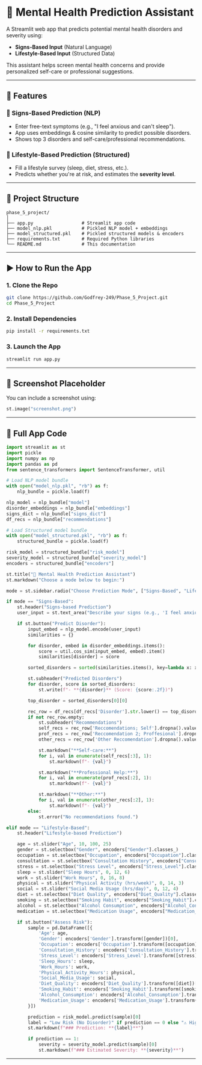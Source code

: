 # 🧠 Mental Health Prediction Assistant

A Streamlit web app that predicts potential mental health disorders and severity using:

- **Signs-Based Input** (Natural Language)
- **Lifestyle-Based Input** (Structured Data)

This assistant helps screen mental health concerns and provide personalized self-care or professional suggestions.

---

## 🚀 Features

### 🔹 Signs-Based Prediction (NLP)
- Enter free-text symptoms (e.g., "I feel anxious and can't sleep").
- App uses embeddings & cosine similarity to predict possible disorders.
- Shows top 3 disorders and self-care/professional recommendations.

### 🔹 Lifestyle-Based Prediction (Structured)
- Fill a lifestyle survey (sleep, diet, stress, etc.).
- Predicts whether you're at risk, and estimates the **severity level**.

---

## 📁 Project Structure

```
phase_5_project/
│
├── app.py                  # Streamlit app code
├── model_nlp.pkl           # Pickled NLP model + embeddings
├── model_structured.pkl    # Pickled structured models & encoders
├── requirements.txt        # Required Python libraries
└── README.md               # This documentation
```

---

## ▶️ How to Run the App

### 1. Clone the Repo

```bash
git clone https://github.com/Godfrey-249/Phase_5_Project.git
cd Phase_5_Project
```

### 2. Install Dependencies

```bash
pip install -r requirements.txt
```

### 3. Launch the App

```bash
streamlit run app.py
```

---

## 📸 Screenshot Placeholder

You can include a screenshot using:

```python
st.image("screenshot.png")
```

---

## 🧾 Full App Code

```python
import streamlit as st
import pickle
import numpy as np
import pandas as pd
from sentence_transformers import SentenceTransformer, util

# Load NLP model bundle
with open("model_nlp.pkl", "rb") as f:
    nlp_bundle = pickle.load(f)

nlp_model = nlp_bundle["model"]
disorder_embeddings = nlp_bundle["embeddings"]
signs_dict = nlp_bundle["signs_dict"]
df_recs = nlp_bundle["recommendations"]

# Load Structured model bundle
with open("model_structured.pkl", "rb") as f:
    structured_bundle = pickle.load(f)

risk_model = structured_bundle["risk_model"]
severity_model = structured_bundle["severity_model"]
encoders = structured_bundle["encoders"]

st.title("🧠 Mental Health Prediction Assistant")
st.markdown("Choose a mode below to begin:")

mode = st.sidebar.radio("Choose Prediction Mode", ["Signs-Based", "Lifestyle-Based"])

if mode == "Signs-Based":
    st.header("Signs-based Prediction")
    user_input = st.text_area("Describe your signs (e.g., 'I feel anxious and overwhelmed'):")

    if st.button("Predict Disorder"):
        input_embed = nlp_model.encode(user_input)
        similarities = {}

        for disorder, embed in disorder_embeddings.items():
            score = util.cos_sim(input_embed, embed).item()
            similarities[disorder] = score

        sorted_disorders = sorted(similarities.items(), key=lambda x: x[1], reverse=True)[:3]

        st.subheader("Predicted Disorders")
        for disorder, score in sorted_disorders:
            st.write(f"- **{disorder}** (Score: {score:.2f})")

        top_disorder = sorted_disorders[0][0]

        rec_row = df_recs[df_recs['Disorder'].str.lower() == top_disorder.lower()]
        if not rec_row.empty:
            st.subheader("Recommendations")
            self_recs = rec_row['Reccomendations; Self'].dropna().values
            prof_recs = rec_row['Reccomendation 2; Proffesional'].dropna().values
            other_recs = rec_row['Other Reccomendation'].dropna().values

            st.markdown("**Self-care:**")
            for i, val in enumerate(self_recs[:3], 1):
                st.markdown(f"- {val}")

            st.markdown("**Professional Help:**")
            for i, val in enumerate(prof_recs[:2], 1):
                st.markdown(f"- {val}")

            st.markdown("**Other:**")
            for i, val in enumerate(other_recs[:2], 1):
                st.markdown(f"- {val}")
        else:
            st.error("No recommendations found.")

elif mode == "Lifestyle-Based":
    st.header("Lifestyle-based Prediction")

    age = st.slider("Age", 10, 100, 25)
    gender = st.selectbox("Gender", encoders["Gender"].classes_)
    occupation = st.selectbox("Occupation", encoders["Occupation"].classes_)
    consultation = st.selectbox("Consultation History", encoders["Consultation_History"].classes_)
    stress = st.selectbox("Stress Level", encoders["Stress_Level"].classes_)
    sleep = st.slider("Sleep Hours", 0, 12, 6)
    work = st.slider("Work Hours", 0, 16, 8)
    physical = st.slider("Physical Activity (hrs/week)", 0, 14, 3)
    social = st.slider("Social Media Usage (hrs/day)", 0, 12, 4)
    diet = st.selectbox("Diet Quality", encoders["Diet_Quality"].classes_)
    smoking = st.selectbox("Smoking Habit", encoders["Smoking_Habit"].classes_)
    alcohol = st.selectbox("Alcohol Consumption", encoders["Alcohol_Consumption"].classes_)
    medication = st.selectbox("Medication Usage", encoders["Medication_Usage"].classes_)

    if st.button("Assess Risk"):
        sample = pd.DataFrame([{
            'Age': age,
            'Gender': encoders['Gender'].transform([gender])[0],
            'Occupation': encoders['Occupation'].transform([occupation])[0],
            'Consultation_History': encoders['Consultation_History'].transform([consultation])[0],
            'Stress_Level': encoders['Stress_Level'].transform([stress])[0],
            'Sleep_Hours': sleep,
            'Work_Hours': work,
            'Physical_Activity_Hours': physical,
            'Social_Media_Usage': social,
            'Diet_Quality': encoders['Diet_Quality'].transform([diet])[0],
            'Smoking_Habit': encoders['Smoking_Habit'].transform([smoking])[0],
            'Alcohol_Consumption': encoders['Alcohol_Consumption'].transform([alcohol])[0],
            'Medication_Usage': encoders['Medication_Usage'].transform([medication])[0]
        }])

        prediction = risk_model.predict(sample)[0]
        label = "Low Risk (No Disorder)" if prediction == 0 else "⚠️ High Risk (Disorder Likely)"
        st.markdown(f"### Prediction: **{label}**")

        if prediction == 1:
            severity = severity_model.predict(sample)[0]
            st.markdown(f"### Estimated Severity: **{severity}**")
```

---



